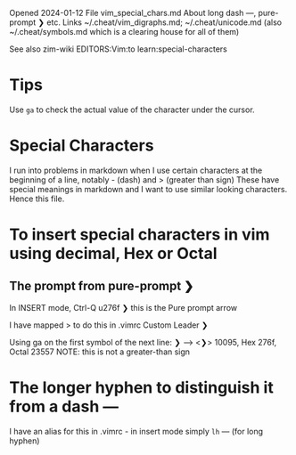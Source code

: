 Opened 2024-01-12
File vim_special_chars.md
About long dash —, pure-prompt ❯ etc.
Links ~/.cheat/vim_digraphs.md; ~/.cheat/unicode.md (also ~/.cheat/symbols.md which is a clearing house for all of them)

See also zim-wiki  EDITORS:Vim:to learn:special-characters

# Tips

Use `ga` to check the actual value of the character under the cursor. 

# Special Characters

I run into problems in markdown when I use certain characters at the beginning of a line, notably - (dash) and > (greater than sign)
These have special meanings in markdown and I want to use similar looking characters. Hence this file.

# To insert special characters in vim using decimal, Hex or Octal

## The prompt from pure-prompt ❯

In INSERT mode, Ctrl-Q u276f
❯ this is the Pure prompt arrow

I have mapped <leader>> to do this in .vimrc Custom Leader
❯ 

Using ga on the first symbol of the next line:
❯ --> <❯> 10095, Hex 276f, Octal 23557
NOTE: this is not a greater-than sign
>


# The longer hyphen to distinguish it from a dash —

I have an alias for this in .vimrc - in insert mode simply `lh`  — (for long hyphen)



